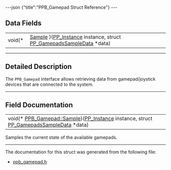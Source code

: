 ---json {"title":"PPB\_Gamepad Struct Reference"} ---

Data Fields
-----------

<table><tbody><tr class="odd"><td style="text-align: right;">void(* </td><td><a href="/docs/native-client/pepper_dev/c/struct_p_p_b___gamepad__1__0#a0245687e881a8bc182f9c0641046277a" class="el">Sample</a> )(<a href="/docs/native-client/pepper_dev/c/group___typedefs#ga89b662403e6a687bb914b80114c0d19d" class="el">PP_Instance</a> instance, struct <a href="/docs/native-client/pepper_dev/c/struct_p_p___gamepads_sample_data/" class="el">PP_GamepadsSampleData</a> *data)</td></tr></tbody></table>

------------------------------------------------------------------------

<span id="details" class="anchor" style="margin: 0;"></span>

Detailed Description
--------------------

The `PPB_Gamepad` interface allows retrieving data from gamepad/joystick devices that are connected to the system.

------------------------------------------------------------------------

Field Documentation
-------------------

<span id="a0245687e881a8bc182f9c0641046277a" class="anchor" style="margin: 0;"></span>

<table><tbody><tr class="odd"><td>void(* <a href="/docs/native-client/pepper_dev/c/struct_p_p_b___gamepad__1__0#a0245687e881a8bc182f9c0641046277a" class="el">PPB_Gamepad::Sample</a>)(<a href="/docs/native-client/pepper_dev/c/group___typedefs#ga89b662403e6a687bb914b80114c0d19d" class="el">PP_Instance</a> instance, struct <a href="/docs/native-client/pepper_dev/c/struct_p_p___gamepads_sample_data/" class="el">PP_GamepadsSampleData</a> *data)</td></tr></tbody></table>

Samples the current state of the available gamepads.

------------------------------------------------------------------------

The documentation for this struct was generated from the following file:

-   <a href="/docs/native-client/pepper_dev/c/ppb__gamepad_8h/" class="el">ppb_gamepad.h</a>
